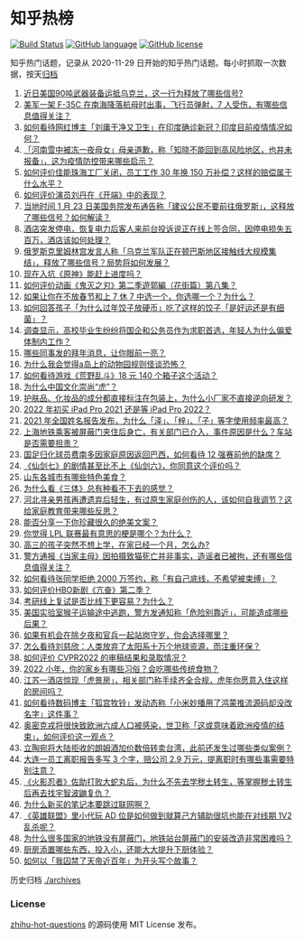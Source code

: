 # 知乎热榜
[![Build Status](https://github.com/ToWeLong/zhihu-hot-questions/workflows/CI/badge.svg)](https://github.com/ToWeLong/zhihu-hot-questions/actions)
[![GitHub language](https://img.shields.io/badge/language-golang-orange.svg)](https://golang.org/)
[![GitHub license](https://img.shields.io/github/license/ToWeLong/zhihu-hot-questions)](https://github.com/ToWeLong/zhihu-hot-questions/blob/main/LICENSE)

知乎热门话题，记录从 2020-11-29 日开始的知乎热门话题。每小时抓取一次数据，按天[归档](./archives)

<!-- BEGIN -->

1. [近日美国90吨武器装备运抵乌克兰，这一行为释放了哪些信号?](https://www.zhihu.com/question/513129710)
1. [美军一架 F-35C 在南海降落航母时出事，飞行员弹射，7 人受伤，有哪些信息值得关注？](https://www.zhihu.com/question/513268622)
1. [如何看待网红博主「刘庸干净又卫生」在印度确诊新冠？印度目前疫情情况如何？](https://www.zhihu.com/question/512914034)
1. [「河南雪中被冻一夜母女」母亲道歉，称「知晓不能回到高风险地区，也并未报备」，这为疫情防控带来哪些启示？](https://www.zhihu.com/question/513161444)
1. [如何评价佳能珠海工厂关闭，员工工作 30 年换 150 万补偿？这样的赔偿属于什么水平？](https://www.zhihu.com/question/513220611)
1. [如何评价演员刘丹在《开端》中的表现？](https://www.zhihu.com/question/512419928)
1. [当地时间 1 月 23 日美国务院发布通告称「建议公民不要前往俄罗斯」，这释放了哪些信号？如何解读？](https://www.zhihu.com/question/513079628)
1. [酒店突发停电，恢复电力后客人来前台投诉说正在线上签合同，因停电损失五百万，酒店该如何处理？](https://www.zhihu.com/question/506573601)
1. [俄罗斯克里姆林宫发言人称「乌克兰军队正在顿巴斯地区接触线大规模集结」，释放了哪些信号？局势将如何发展？](https://www.zhihu.com/question/513210468)
1. [现在入坑《原神》能赶上进度吗？](https://www.zhihu.com/question/447438836)
1. [如何评价动画《鬼灭之刃》第二季遊郭編（花街篇）第八集？](https://www.zhihu.com/question/512683770)
1. [如果让你在不放春节和上 7 休 7 中选一个，你选哪一个？为什么？](https://www.zhihu.com/question/513062612)
1. [如何回答孩子「为什么过年饺子放硬币」吃了这样的饺子「是好运还是有细菌」？](https://www.zhihu.com/question/511160875)
1. [调查显示，高校毕业生纷纷将国企和公务员作为求职首选，年轻人为什么偏爱体制内工作？](https://www.zhihu.com/question/513078147)
1. [哪些同事发的拜年消息，让你眼前一亮？](https://www.zhihu.com/question/512037776)
1. [为什么我会觉得a岛上的动物园规则怪谈恐怖？](https://www.zhihu.com/question/503025252)
1. [如何看待游戏《荒野乱斗》18 元 140 个箱子这个活动？](https://www.zhihu.com/question/512859404)
1. [为什么中国文化崇尚“虎”？](https://www.zhihu.com/question/513162631)
1. [护肤品、化妆品的成分都直接标注在包装上，为什么小厂家不直接逆向研发？](https://www.zhihu.com/question/511469121)
1. [2022 年初买 iPad Pro 2021 还是等 iPad Pro 2022？](https://www.zhihu.com/question/512344246)
1. [2021 年全国姓名报告发布，为什么「泽」、「梓」、「子」等字使用频率最高？](https://www.zhihu.com/question/513092244)
1. [上海地铁乘客被屏蔽门夹住后身亡，有关部门已介入，事件原因是什么？车站是否需要担责？](https://www.zhihu.com/question/513211941)
1. [国足归化球员费南多因家庭原因返回巴西，如何看待 12 强赛前他的缺席？](https://www.zhihu.com/question/513084726)
1. [《仙剑七》的剧情甚至比不上《仙剑六》，你同意这个评价吗？](https://www.zhihu.com/question/511970438)
1. [山东各城市有哪些特色美食？](https://www.zhihu.com/question/508036657)
1. [为什么看《三体》总有种看不下去的感觉？](https://www.zhihu.com/question/39408664)
1. [河北寻亲男孩再遭遗弃后轻生，有过原生家庭创伤的人，该如何自我调节？这给家庭教育带来哪些反思？](https://www.zhihu.com/question/513063375)
1. [能否分享一下你珍藏很久的绝美文案？](https://www.zhihu.com/question/496946721)
1. [你觉得 LPL 联赛最有意思的梗是哪个？为什么？](https://www.zhihu.com/question/505533557)
1. [高三的孩子突然不想上学，在家已经一个月，怎么办?](https://www.zhihu.com/question/513278550)
1. [警方通报《当家主母》因拍摄致猫死亡并非事实，造谣者已被拘，还有哪些信息值得关注？](https://www.zhihu.com/question/513158066)
1. [如何看待张同学拒绝 2000 万签约，称「有自己底线，不希望被束缚」？](https://www.zhihu.com/question/512997156)
1. [如何评价HBO新剧《亢奋》第二季？](https://www.zhihu.com/question/510324515)
1. [考研线上复试是否比线下更容易？为什么？](https://www.zhihu.com/question/513081162)
1. [美国实验室猴子运输途中逃跑，警方发通知称「危险别靠近」，可能造成哪些后果？](https://www.zhihu.com/question/512961983)
1. [如果有机会在除夕夜和官兵一起站岗守岁，你会选择哪里？](https://www.zhihu.com/question/512507129)
1. [怎么看待刘慈欣：人类放弃了太阳系十万个地球资源，而注重环保？](https://www.zhihu.com/question/512470047)
1. [如何评价 CVPR2022 的审稿结果和录取情况？](https://www.zhihu.com/question/502566228)
1. [2022 小年，你的家乡有哪些习俗？会吃哪些传统食物？](https://www.zhihu.com/question/512482650)
1. [江苏一酒店惊现「虎景房」，相关部门称手续齐全合规，虎年你愿意入住这样的房间吗？](https://www.zhihu.com/question/512370872)
1. [如何看待数码博主「狐宫牧铃」发动态称「小米妙播用了鸿蒙推流源码却没改名字」这件事？](https://www.zhihu.com/question/512600031)
1. [奥密克戎将很快致欧洲六成人口被感染，世卫称「这或意味着欧洲疫情的结束」，如何评价这一观点？](https://www.zhihu.com/question/513088165)
1. [立陶宛将大陆拒收的朗姆酒加价数倍转卖台湾，此前还发生过哪些类似案例？](https://www.zhihu.com/question/513066066)
1. [大连一员工离职报告多写 3 个字，赔公司 2.9 万元，提离职时有哪些事需要特别注意？](https://www.zhihu.com/question/513129601)
1. [《火影忍者》佐助打败大蛇丸后，为什么不先去学秽土转生，等掌握秽土转生后再去找宇智波鼬复仇？](https://www.zhihu.com/question/511608998)
1. [为什么新买的笔记本要跳过联网啊？](https://www.zhihu.com/question/512231652)
1. [《英雄联盟》里小代玩 AD 位是如何做到就算己方辅助很坑也能在对线期 1V2 乱杀呢？](https://www.zhihu.com/question/511514255)
1. [为什么很多国家的地铁没有屏蔽门，地铁站台屏蔽门的安装改造非常困难吗？](https://www.zhihu.com/question/512255299)
1. [厨房添置哪些东西，投入小，还能大大提升下厨体验？](https://www.zhihu.com/question/509226650)
1. [如何以「我囚禁了天帝近百年」为开头写个故事？](https://www.zhihu.com/question/436573312)

<!-- END -->

历史归档 [./archives](./archives)


### License
[zhihu-hot-questions](https://github.com/towelong/zhihu-hot-questions) 的源码使用 MIT License 发布。